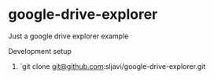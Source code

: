 # google-drive-explorer
Just a google drive explorer example

Development setup
1. `git clone git@github.com:sljavi/google-drive-explorer.git